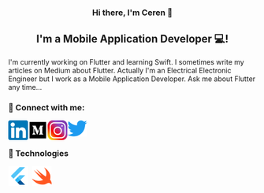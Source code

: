 <h3 align="center">
Hi there, I'm Ceren</a> 👋
</h3>

<h2 align="center">
I'm a Mobile Application Developer 💻!
</h2> 

I'm currently working on Flutter and learning Swift. I sometimes write my articles on Medium about Flutter. Actually I'm an Electrical Electronic Engineer but I work as a Mobile Application Developer. Ask me about Flutter any time...

### 🤝 Connect with me:

<a href="https://www.linkedin.com/in/ceren-ya%C5%9Fa-008913186/"><img align="left" src="https://raw.githubusercontent.com/cerenyasa97/cerenyasa97/main/images/174857.png" width="40"/></a></a><a href="https://medium.com/@cerenyasa97"><img align="left" src="https://raw.githubusercontent.com/cerenyasa97/cerenyasa97/main/images/medium.png" width="40"/></a><a href="https://www.instagram.com/ceren_yasa_26/"><img align="left" src="https://raw.githubusercontent.com/cerenyasa97/cerenyasa97/main/images/instagram.png" width="40"/></a><a href="https://twitter.com/cereny_yasa"><img align="left" src="https://raw.githubusercontent.com/cerenyasa97/cerenyasa97/main/images/twitter.png" width="40"/></a>
</br>
</br>

### 💼 Technologies

<div>
  <img src="https://raw.githubusercontent.com/cerenyasa97/cerenyasa97/main/images/flutter.png" title="Flutter" alt="Java" width="40" height="40"/>&nbsp;
  <img src="https://raw.githubusercontent.com/cerenyasa97/cerenyasa97/main/images/swift.png" title="Swift" alt="React" width="40" height="40"/>&nbsp;
</div>

